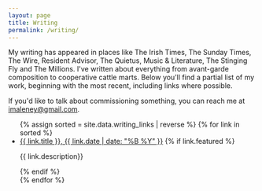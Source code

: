 ```yaml
---
layout: page
title: Writing
permalink: /writing/
---
```


My writing has appeared in places like The Irish Times, The Sunday Times, The Wire, Resident Advisor, The Quietus, Music & Literature, The Stinging Fly and The Millions. I've written about everything from avant-garde composition to cooperative cattle marts. Below you'll find a partial list of my work, beginning with the most recent, including links where possible.

If you'd like to talk about commissioning something, you can reach me at [imaleney@gmail.com](mailto:imaleney@gmail.com). 

<ul class="link-list">
{% assign sorted = site.data.writing_links | reverse %}
{% for link in sorted %}
	<li {% if link.featured %} class="featured-link" {% endif %} >
		<a href="{{ link.href }}" rel="noopener" target="_blank">{{ link.title }}, {{ link.date | date: "%B %Y" }}</a>
		{% if link.featured %} 
			<p>{{ link.description}}</p>
		{% endif %}
	</li>
{% endfor %}
</ul>